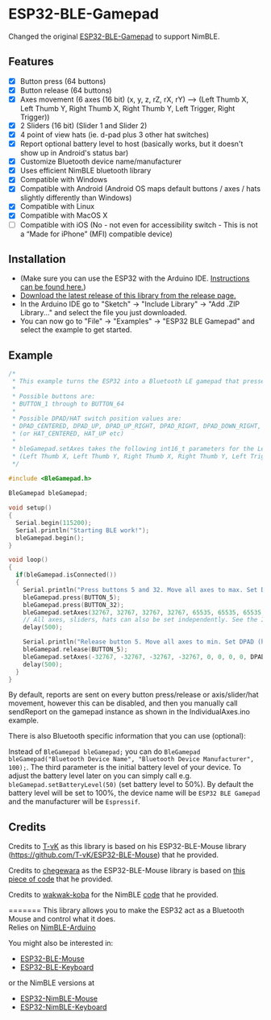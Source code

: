 # ESP32-BLE-Gamepad

Changed the original [ESP32-BLE-Gamepad](https://github.com/lemmingDev/ESP32-BLE-Gamepad) to support NimBLE.

## Features

 - [x] Button press (64 buttons)
 - [x] Button release (64 buttons)
 - [x] Axes movement (6 axes (16 bit) (x, y, z, rZ, rX, rY) --> (Left Thumb X, Left Thumb Y, Right Thumb X, Right Thumb Y, Left Trigger, Right Trigger))
 - [x] 2 Sliders (16 bit) (Slider 1 and Slider 2)
 - [x] 4 point of view hats (ie. d-pad plus 3 other hat switches)
 - [x] Report optional battery level to host (basically works, but it doesn't show up in Android's status bar)
 - [x] Customize Bluetooth device name/manufacturer
 - [x] Uses efficient NimBLE bluetooth library
 - [x] Compatible with Windows
 - [x] Compatible with Android (Android OS maps default buttons / axes / hats slightly differently than Windows)
 - [x] Compatible with Linux
 - [x] Compatible with MacOS X
 - [ ] Compatible with iOS (No - not even for accessibility switch - This is not a “Made for iPhone” (MFI) compatible device)

## Installation
- (Make sure you can use the ESP32 with the Arduino IDE. [Instructions can be found here.](https://github.com/espressif/arduino-esp32#installation-instructions))
- [Download the latest release of this library from the release page.](https://github.com/lemmingDev/ESP32-BLE-Gamepad/releases)
- In the Arduino IDE go to "Sketch" -> "Include Library" -> "Add .ZIP Library..." and select the file you just downloaded.
- You can now go to "File" -> "Examples" -> "ESP32 BLE Gamepad" and select the example to get started.

## Example

``` C++
/*
 * This example turns the ESP32 into a Bluetooth LE gamepad that presses buttons and moves axis
 * 
 * Possible buttons are:
 * BUTTON_1 through to BUTTON_64 
 * 
 * Possible DPAD/HAT switch position values are: 
 * DPAD_CENTERED, DPAD_UP, DPAD_UP_RIGHT, DPAD_RIGHT, DPAD_DOWN_RIGHT, DPAD_DOWN, DPAD_DOWN_LEFT, DPAD_LEFT, DPAD_UP_LEFT
 * (or HAT_CENTERED, HAT_UP etc)
 *
 * bleGamepad.setAxes takes the following int16_t parameters for the Left/Right Thumb X/Y, uint16_t for the Left/Right Triggers plus slider1 and slider2, and hat switch position as above: 
 * (Left Thumb X, Left Thumb Y, Right Thumb X, Right Thumb Y, Left Trigger, Right Trigger, Hat switch positions (hat1, hat2, hat3, hat4));
 */
 
#include <BleGamepad.h> 

BleGamepad bleGamepad;

void setup() 
{
  Serial.begin(115200);
  Serial.println("Starting BLE work!");
  bleGamepad.begin();
}

void loop() 
{
  if(bleGamepad.isConnected()) 
  {
    Serial.println("Press buttons 5 and 32. Move all axes to max. Set DPAD (hat 1) to down right.");
    bleGamepad.press(BUTTON_5);
    bleGamepad.press(BUTTON_32);
    bleGamepad.setAxes(32767, 32767, 32767, 32767, 65535, 65535, 65535, 65535, DPAD_DOWN_RIGHT); //(can also optionally set hat2/3/4 after DPAD/hat1 as seen below)
    // All axes, sliders, hats can also be set independently. See the IndividualAxes.ino example
	delay(500);

    Serial.println("Release button 5. Move all axes to min. Set DPAD (hat 1) to centred.");
    bleGamepad.release(BUTTON_5);
    bleGamepad.setAxes(-32767, -32767, -32767, -32767, 0, 0, 0, 0, DPAD_CENTERED, HAT_CENTERED, HAT_CENTERED, HAT_CENTERED);
    delay(500);
  }
}
```
By default, reports are sent on every button press/release or axis/slider/hat movement, however this can be disabled, and then you manually call sendReport on the gamepad instance as shown in the IndividualAxes.ino example.

There is also Bluetooth specific information that you can use (optional):

Instead of `BleGamepad bleGamepad;` you can do `BleGamepad bleGamepad("Bluetooth Device Name", "Bluetooth Device Manufacturer", 100);`.
The third parameter is the initial battery level of your device. To adjust the battery level later on you can simply call e.g.  `bleGamepad.setBatteryLevel(50)` (set battery level to 50%).
By default the battery level will be set to 100%, the device name will be `ESP32 BLE Gamepad` and the manufacturer will be `Espressif`.


## Credits
Credits to [T-vK](https://github.com/T-vK) as this library is based on his ESP32-BLE-Mouse library (https://github.com/T-vK/ESP32-BLE-Mouse) that he provided.

Credits to [chegewara](https://github.com/chegewara) as the ESP32-BLE-Mouse library is based on [this piece of code](https://github.com/nkolban/esp32-snippets/issues/230#issuecomment-473135679) that he provided.

Credits to [wakwak-koba](https://github.com/wakwak-koba) for the NimBLE [code](https://github.com/wakwak-koba/ESP32-NimBLE-Gamepad) that he provided.

=======
This library allows you to make the ESP32 act as a Bluetooth Mouse and control what it does.  
Relies on [NimBLE-Arduino](https://github.com/h2zero/NimBLE-Arduino)

You might also be interested in:
- [ESP32-BLE-Mouse](https://github.com/T-vK/ESP32-BLE-Mouse)
- [ESP32-BLE-Keyboard](https://github.com/T-vK/ESP32-BLE-Keyboard)

or the NimBLE versions at

- [ESP32-NimBLE-Mouse](https://github.com/wakwak-koba/ESP32-NimBLE-Mouse)
- [ESP32-NimBLE-Keyboard](https://github.com/wakwak-koba/ESP32-NimBLE-Keyboard)

